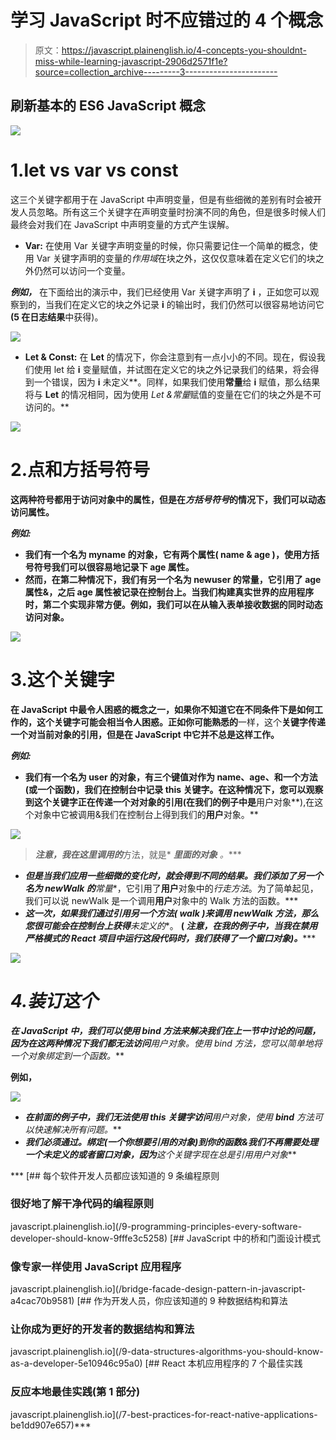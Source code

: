 # 学习 JavaScript 时不应错过的 4 个概念

> 原文：<https://javascript.plainenglish.io/4-concepts-you-shouldnt-miss-while-learning-javascript-2906d2571f1e?source=collection_archive---------3----------------------->

## 刷新基本的 ES6 JavaScript 概念

![](img/e8e386ae26204794c48459b997831143.png)

# 1.let vs var vs const

这三个关键字都用于在 JavaScript 中声明变量，但是有些细微的差别有时会被开发人员忽略。所有这三个关键字在声明变量时扮演不同的角色，但是很多时候人们最终会对我们在 JavaScript 中声明变量的方式产生误解。

*   **Var:** 在使用 Var 关键字声明变量的时候，你只需要记住一个简单的概念，使用 Var 关键字声明的变量的*作用域*在块之外，这仅仅意味着在定义它们的块之外仍然可以访问一个变量。

***例如，*** 在下面给出的演示中，我们已经使用 Var 关键字声明了 **i** ，正如您可以观察到的，当我们在定义它的块之外记录 **i** 的输出时，我们仍然可以很容易地访问它 **(5 在日志结果**中获得)。

![](img/392b9a2c99052328cdfec6afcbc7d329.png)

*   **Let & Const:** 在 **Let** 的情况下，你会注意到有一点小小的不同。现在，假设我们使用 let 给 **i** 变量赋值，并试图在定义它的块之外记录我们的结果，将会得到一个错误，因为 **i** 未定义**。同样，如果我们使用**常量**给 **i** 赋值，那么结果将与 **Let** 的情况相同，因为使用 *Let &常量*赋值的变量在它们的块之外是不可访问的。**

**![](img/95af8132c847f189e566673522c70f40.png)**

# **2.点和方括号符号**

**这两种符号都用于访问对象中的属性，但是在*方括号符号*的情况下，我们可以动态访问属性。**

*****例如:*****

*   **我们有一个名为 **myname** 的对象，它有两个属性( **name & age** )，使用方括号符号我们可以很容易地记录下 **age** 属性。**
*   **然而，在第二种情况下，我们有另一个名为 **newuser** 的常量，它引用了 **age** 属性&，之后 age 属性被记录在控制台上。当我们构建真实世界的应用程序时，第二个实现非常方便。例如，我们可以在从输入表单接收数据的同时动态访问对象。**

**![](img/18f4bc2b5290d586f5cbdc5172a578d4.png)**

# **3.这个关键字**

**在 **JavaScript** 中最令人困惑的概念之一，如果你不知道它在不同条件下是如何工作的，这个关键字可能会相当令人困惑。正如你可能熟悉的**一样，这个**关键字传递一个对当前对象的引用，但是在 JavaScript 中它并不总是这样工作。**

*****例如:*****

*   **我们有一个名为 **user 的对象，**有三个键值对作为 **name、age、**和一个**方法**(或一个函数)，我们在控制台中记录 **this** 关键字。在这种情况下，您可以观察到**这个**关键字正在传递一个对对象的引用(在我们的例子中是**用户对象**),在这个对象中它被调用&我们在控制台上得到我们的**用户**对象。**

**![](img/28996fa599fc46f07a660db23c2b2a3e.png)**

> ***注意，我在这里调用的***方法，就是* ***里面的对象*** *。****

*   ***但是当我们应用一些细微的变化时，就会得到不同的结果。我们添加了另一个名为 **newWalk** 的**常量**，它引用了**用户**对象中的*行走方法*。为了简单起见，我们可以说 newWalk 是一个调用**用户**对象中的 Walk 方法的函数。***
*   ***这一次，如果我们通过引用另一个方法( **walk** )来调用 **newWalk** 方法，那么您很可能会在控制台上获得**未定义的**。 **( *注意，在我的例子中，当我在禁用严格模式的 React 项目中运行这段代码时，我们获得了一个窗口对象)。******

***![](img/f220706d28b7f4c554ba635c97d423e9.png)***

# ***4.装订这个***

***在 JavaScript 中，我们可以使用 bind 方法来解决我们在上一节中讨论的问题，因为在这两种情况下我们都无法访问**用户**对象。使用 bind 方法，您可以简单地将一个对象绑定到一个函数。***

******例如，******

***![](img/4ff0d93c41b2ff8cbc5e65cabd38914b.png)***

*   ***在前面的例子中，我们无法使用 **this** 关键字访问**用户**对象，使用 **bind** 方法可以快速解决所有问题。***
*   ***我们必须通过。**绑定**(一个你想要引用的对象)到你的函数&我们不再需要处理一个未定义的或者窗口对象，因为**这个**关键字现在总是引用**用户**对象***

***[](/9-programming-principles-every-software-developer-should-know-9fffe3c5258) [## 每个软件开发人员都应该知道的 9 条编程原则

### 很好地了解干净代码的编程原则

javascript.plainenglish.io](/9-programming-principles-every-software-developer-should-know-9fffe3c5258) [](/bridge-facade-design-pattern-in-javascript-a4cac70b9581) [## JavaScript 中的桥和门面设计模式

### 像专家一样使用 JavaScript 应用程序

javascript.plainenglish.io](/bridge-facade-design-pattern-in-javascript-a4cac70b9581) [](/9-data-structures-algorithms-you-should-know-as-a-developer-5e10946c95a0) [## 作为开发人员，你应该知道的 9 种数据结构和算法

### 让你成为更好的开发者的数据结构和算法

javascript.plainenglish.io](/9-data-structures-algorithms-you-should-know-as-a-developer-5e10946c95a0) [](/7-best-practices-for-react-native-applications-be1dd907e657) [## React 本机应用程序的 7 个最佳实践

### 反应本地最佳实践(第 1 部分)

javascript.plainenglish.io](/7-best-practices-for-react-native-applications-be1dd907e657)***